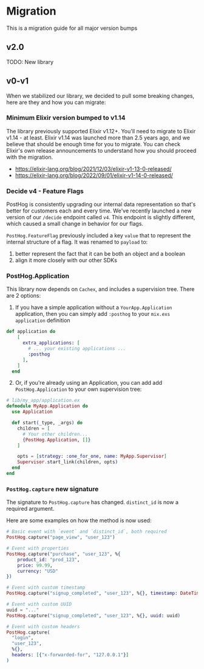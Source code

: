 # Migration

This is a migration guide for all major version bumps

## v2.0

TODO: New library

## v0-v1

When we stabilized our library, we decided to pull some breaking changes, here are they and how you can migrate:

### Minimum Elixir version bumped to v1.14

The library previously supported Elixir v1.12+. You'll need to migrate to Elixir v1.14 - at least. Elixir v1.14 was launched more than 2.5 years ago, and we believe that should be enough time for you to migrate. You can check Elixir's own release announcements to understand how you should proceed with the migration.

- https://elixir-lang.org/blog/2021/12/03/elixir-v1-13-0-released/
- https://elixir-lang.org/blog/2022/09/01/elixir-v1-14-0-released/

### Decide v4 - Feature Flags

PostHog is consistently upgrading our internal data representation so that's better for customers each and every time. We've recently launched a new version of our `/decide` endpoint called `v4`. This endpoint is slightly different, which caused a small change in behavior for our flags.

`PostHog.FeatureFlag` previously included a key `value` that to represent the internal structure of a flag. It was renamed to `payload` to:

1. better represent the fact that it can be both an object and a boolean
2. align it more closely with our other SDKs

### PostHog.Application

This library now depends on `Cachex`, and includes a supervision tree. There are 2 options:

1. If you have a simple application without a `YourApp.Application` application, then you can simply add `:posthog` to your `mix.exs` `application` definition

```elixir
def application do
    [
      extra_applications: [
        # ... your existing applications ...
        :posthog
      ],
    ]
  end
```

2. Or, if you're already using an Application, you can add add `PostHog.Application` to your own supervision tree:

```elixir
# lib/my_app/application.ex
defmodule MyApp.Application do
  use Application

  def start(_type, _args) do
    children = [
      # Your other children...
      {PostHog.Application, []}
    ]

    opts = [strategy: :one_for_one, name: MyApp.Supervisor]
    Supervisor.start_link(children, opts)
  end
end
```

### `PostHog.capture` new signature

The signature to `PostHog.capture` has changed. `distinct_id` is now a required argument.

Here are some examples on how the method is now used:

```elixir
# Basic event with `event` and `distinct_id`, both required
PostHog.capture("page_view", "user_123")

# Event with properties
PostHog.capture("purchase", "user_123", %{
    product_id: "prod_123",
    price: 99.99,
    currency: "USD"
})

# Event with custom timestamp
PostHog.capture("signup_completed", "user_123", %{}, timestamp: DateTime.utc_now())

# Event with custom UUID
uuid = "..."
PostHog.capture("signup_completed", "user_123", %{}, uuid: uuid)

# Event with custom headers
PostHog.capture(
  "login",
  "user_123",
  %{},
  headers: [{"x-forwarded-for", "127.0.0.1"}]
)
```
